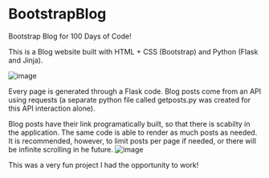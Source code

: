 # BootstrapBlog
Bootstrap Blog for 100 Days of Code!

This is a Blog website built with HTML + CSS (Bootstrap) and Python (Flask and Jinja).

![image](https://user-images.githubusercontent.com/31540553/159622947-5c1d53cd-f943-495d-a6de-43f700881111.png)

Every page is generated through a Flask code. Blog posts come from an API using requests (a separate python file called getposts.py was created for this API interaction alone).

Blog posts have their link programatically built, so that there is scabilty in the application. The same code is able to render as much posts as needed.
It is recommended, however, to limit posts per page if needed, or there will be infinite scrolling in he future.
![image](https://user-images.githubusercontent.com/31540553/159623447-6ea4ccdd-9567-4b75-82e4-9dea1b3b6fd6.png)

This was a very fun project I had the opportunity to work! 
